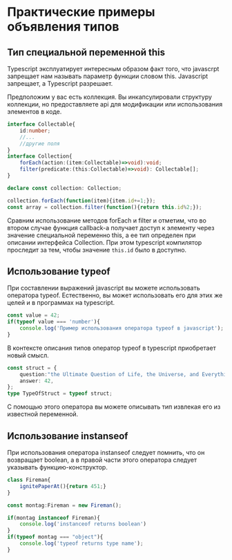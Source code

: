 # Практические примеры объявления типов

## Тип специальной переменной this

Typescript эксплуатирует интересным образом факт того, что javascrpt запрещает нам называть параметр функции словом this. Javascript запрещает, а Typescript разрешает.

Предположим у вас есть коллекция. Вы инкапсулировали структуру коллекции, но предоставляете api для модификации или использования элементов в коде.

```typescript
interface Collectable{
    id:number;
    //...
    //другие поля
}
interface Collection{
    forEach(action:(item:Collectable)=>void):void;
    filter(predicate:(this:Collectable)=>void): Collectable[];
}

declare const collection: Collection;

collection.forEach(function(item){item.id+=1;});
const array = collection.filter(function(){return this.id%2;});

```

Сравним использование методов forEach и filter и отметим, что во втором случае функция callback-а получает доступ к элементу через значение специальной переменно this, а ее тип определен при описании интерфейса Collection. При этом typescript компилятор проследит за тем, чтобы значение `this.id` было в доступно.

## Использование typeof

При составлении выражений javascript вы можете использовать оператора typeof. Естественно, вы может использовать его для этих же целей и в программах на typescript.

```javascript
const value = 42;
if(typeof value === 'number'){
    console.log('Пример использования оператора typeof в javascript');
}
```

В контексте описания типов оператор typeof в typescript приобретает новый смысл.

```typescript
const struct = {
    question:"the Ultimate Question of Life, the Universe, and Everything",
    answer: 42,
};
type TypeOfStruct = typeof struct;

```

С помощью этого оператора вы можете описывать тип извлекая его из известной переменной.

## Использование instanseof

При использования оператора instanseof следует помнить, что он возвращает boolean, а в правой части этого оператора следует указывать функцию-конструктор.

```typescript
class Fireman{
    ignitePaperAt(){return 451;}
}

const montag:Fireman = new Fireman();

if(montag instanceof Fireman){
    console.log('instanceof returns boolean')
}
if(typeof montag === "object"){
    console.log('typeof returns type name');
}
```
